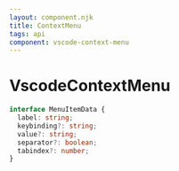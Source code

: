 ```yaml
---
layout: component.njk
title: ContextMenu
tags: api
component: vscode-context-menu
---
```


# VscodeContextMenu

```typescript
interface MenuItemData {
  label: string;
  keybinding?: string;
  value?: string;
  separator?: boolean;
  tabindex?: number;
}
```
